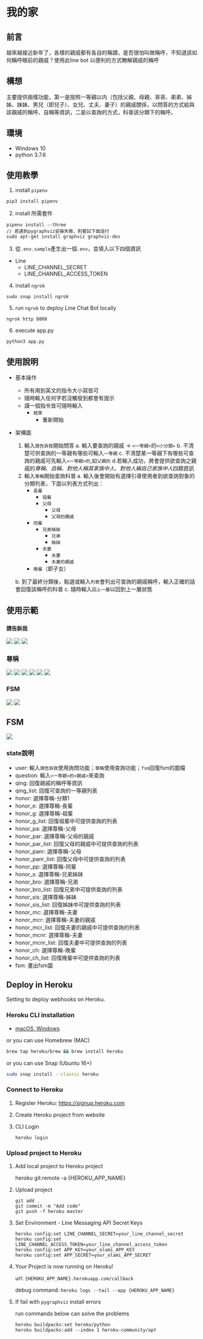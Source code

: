 # 我的家

## 前言
越來越接近新年了，各樣的親戚都有各自的稱謂，是否很怕叫做稱呼，不知道該如何稱呼眼前的親戚？使用此line bot 以便利的方式瞭解親戚的稱呼

## 構想
主要提供兩樣功能，第一是按照一等親以内（包括父親、母親、哥哥、弟弟、姊姊、妹妹、男兒（即兒子）、女兒、丈夫、妻子）的親戚關係，以問答的方式給與該親戚的稱呼、自稱等資訊，二是以查詢的方式，科普該分類下的稱呼。

## 環境
- Windows 10
- python 3.7.6

## 使用教學
1. install `pipenv`
```shell
pip3 install pipenv
```
2. install 所需套件
```shell
pipenv install --three
// 若遇到pygraphviz安裝失敗，則嘗試下面這行
sudo apt-get install graphviz graphviz-dev
```
3. 從`.env.sample`產生出一個`.env`，並填入以下四個資訊

- Line
    - LINE_CHANNEL_SECRET
    - LINE_CHANNEL_ACCESS_TOKEN

4. install `ngrok`

```shell
sudo snap install ngrok
```
5. run `ngrok` to deploy Line Chat Bot locally
```shell
ngrok http 8000
```
6. execute app.py
```shell
python3 app.py
```

## 使用說明
- 基本操作
    - 所有用到英文的指令大小寫皆可
    - 隨時輸入任何字若沒觸發到都會有提示
    - 謹一個指令皆可隨時輸入
        - `結束`
            - 重新開始
- 架構圖
    1. 輸入`請告訴我`開始問答
        a. 輸入要查詢的親戚 -> `<一等親>`的`<小分類>`
        b. 不清楚可供查詢的一等親有哪些可輸入`一等親`
        c. 不清楚某一等親下有哪些可查詢的親戚可先輸入`<一等親>的`,如`父親的`
        d.若輸入成功，將會提供欲查詢之親戚的*尊稱*、*自稱*、*對他人稱其家族中人*、*對他人稱自己家族中人*四類資訊
    2. 輸入`尊稱`開始查詢科普
        a. 輸入後會開始有選擇引導使用者到欲查詢對象的分類列表，下面以列表方式列出：
        - `長輩`
            - `祖輩`
            - `父母`
                - `父母`
                - `父母的親戚`
        - `同輩`
            - `兄弟姊妹`
                - `兄弟`
                - `姊妹`
            - `夫妻`    
                - `夫妻`
                - `夫妻的親戚`
        - `晚輩`（即子女）
    
    b. 到了最終分類後，點選或輸入`列表`會列出可查詢的親戚稱呼，輸入正確的話會回復該稱呼的科普
    c. 隨時輸入`回上一層`以回到上一層狀態


## 使用示範
### `請告訴我`
![](https://i.imgur.com/EOFlNvM.png)
![](https://i.imgur.com/83nWKt7.png)
![](https://i.imgur.com/gIPUlED.png)
### 尊稱
![](https://i.imgur.com/PAhe99o.jpg)
![](https://i.imgur.com/YYbevfS.png)
![](https://i.imgur.com/6z9Jqev.png)
![](https://i.imgur.com/0fCwe4V.png)
![](https://i.imgur.com/6mVHgXG.png)
![](https://i.imgur.com/bEC1Uz2.png)

### FSM
![](https://i.imgur.com/kk8b9aa.jpg)
![](https://i.imgur.com/T8D6y5G.png)

## FSM
![](https://i.imgur.com/TOmseXT.jpg)

### state說明
- user: 輸入`請告訴我`使用詢問功能；`尊稱`使用查詢功能；`fsm`回復fsm的圖檔
- question: 輸入`<一等親>的<親戚>`來查詢
- qing: 回復親戚的稱呼等資訊
- qing_list: 回復可查詢的一等親列表 
- honor: 選擇尊稱-分類1
- honor_e: 選擇尊稱-長輩
- honor_g: 選擇尊稱-祖輩
- honor_g_list: 回復祖輩中可提供查詢的列表
- honor_pa: 選擇尊稱-父母
- honor_par: 選擇尊稱-父母的親戚
- honor_par_list: 回復父母的親戚中可提供查詢的列表
- honor_panr: 選擇尊稱-父母
- honor_panr_list: 回復父母中可提供查詢的列表
- honor_pp: 選擇尊稱-同輩
- honor_s: 選擇尊稱-兄弟姊妹
- honor_bro: 選擇尊稱-兄弟
- honor_bro_list: 回復兄弟中可提供查詢的列表
- honor_sis: 選擇尊稱-姊妹
- honor_sis_list: 回復姊妹中可提供查詢的列表
- honor_mc: 選擇尊稱-夫妻
- honor_mcr: 選擇尊稱-夫妻的親戚
- honor_mcr_list: 回復夫妻的親戚中可提供查詢的列表
- honor_mcnr: 選擇尊稱-夫妻
- honor_mcnr_list: 回復夫妻中可提供查詢的列表
- honor_ch: 選擇尊稱-晚輩
- honor_ch_list: 回復晚輩中可提供查詢的列表
- fsm: 畫出fsm圖

## Deploy in Heroku
Setting to deploy webhooks on Heroku.

### Heroku CLI installation

* [macOS, Windows](https://devcenter.heroku.com/articles/heroku-cli)

or you can use Homebrew (MAC)
```sh
brew tap heroku/brew && brew install heroku
```

or you can use Snap (Ubuntu 16+)
```sh
sudo snap install --classic heroku
```

### Connect to Heroku

1. Register Heroku: https://signup.heroku.com

2. Create Heroku project from website

3. CLI Login

	`heroku login`

### Upload project to Heroku

1. Add local project to Heroku project

	heroku git:remote -a {HEROKU_APP_NAME}

2. Upload project

	```
	git add .
	git commit -m "Add code"
	git push -f heroku master
	```

3. Set Environment - Line Messaging API Secret Keys

	```
	heroku config:set LINE_CHANNEL_SECRET=your_line_channel_secret
	heroku config:set LINE_CHANNEL_ACCESS_TOKEN=your_line_channel_access_token
    heroku config:set APP_KEY=your_olami_APP_KEY
    heroku config:set APP_SECRET=your_olami_APP_SECRET
	```

4. Your Project is now running on Heroku!

	url: `{HEROKU_APP_NAME}.herokuapp.com/callback`

	debug command: `heroku logs --tail --app {HEROKU_APP_NAME}`

5. If fail with `pygraphviz` install errors

	run commands below can solve the problems
	```
	heroku buildpacks:set heroku/python
	heroku buildpacks:add --index 1 heroku-community/apt
	```
